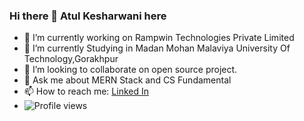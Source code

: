 ### Hi there 👋 Atul Kesharwani here

- 🔭 I’m currently working on Rampwin Technologies Private Limited
- 🌱 I’m currently Studying in Madan Mohan Malaviya University Of Technology,Gorakhpur
- 👯 I’m looking to collaborate on open source project.
- 💬 Ask me about MERN Stack and CS Fundamental
- 📫 How to reach me: [Linked In](https://www.linkedin.com/in/kesharwaniatul/)
- ![Profile views](https://gpvc.arturio.dev/Atu77l)


